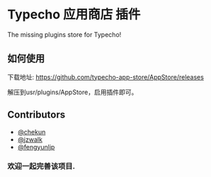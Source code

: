 Typecho 应用商店 插件
========

The missing plugins store for Typecho!

## 如何使用

下载地址: https://github.com/typecho-app-store/AppStore/releases

解压到usr/plugins/AppStore，启用插件即可。

## Contributors

- [@chekun](https://github.com/chekun)
- [@jzwalk](https://github.com/jzwalk)
- [@fengyunljp](https://github.com/fengyunljp)

### 欢迎一起完善该项目.
